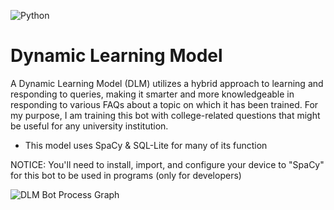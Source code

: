 ![Python](https://img.shields.io/badge/python-3670A0?style=for-the-badge&logo=python&logoColor=ffdd54)

# Dynamic Learning Model
A Dynamic Learning Model (DLM) utilizes a hybrid approach to learning and responding to queries, making it smarter and more knowledgeable in responding to various FAQs about a topic on which it has been trained. For my purpose, I am training this bot with college-related questions that might be useful for any university institution. 

* This model uses SpaCy & SQL-Lite for many of its function

NOTICE: You'll need to install, import, and configure your device to "SpaCy" for this bot to be used in programs (only for developers)


![DLM Bot Process Graph](https://github.com/user-attachments/assets/c3b9aa5d-500d-42af-acde-47f6b742e85b)
